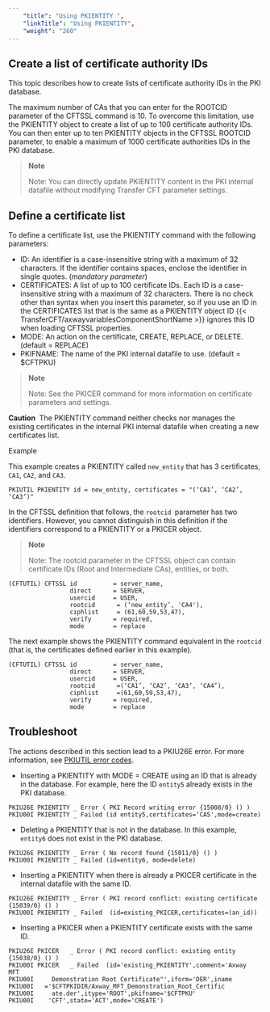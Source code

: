 ```yaml
---
    "title": "Using PKIENTITY ",
    "linkTitle": "Using PKIENTITY",
    "weight": "260"
---
```

Create a list of certificate authority IDs
------------------------------------------

This topic describes how to create lists of certificate authority IDs in the PKI database.

The maximum number of CAs that you can enter for the ROOTCID parameter of the CFTSSL command is 10. To overcome this limitation, use the PKIENTITY object to create a list of up to 100 certificate authority IDs. You can then enter up to ten PKIENTITY objects in the CFTSSL ROOTCID parameter, to enable a maximum of 1000 certificate authorities IDs in the PKI database.

> **Note**
>
> Note: You can directly update PKIENTITY content in the PKI internal datafile without modifying Transfer CFT parameter settings.

Define a certificate list
-------------------------

To define a certificate list, use the PKIENTITY command with the following parameters:

- ID: An identifier is a case-insensitive string with a maximum of 32 characters. If the identifier contains spaces, enclose the identifier in single quotes. (*mandatory* *parameter*)
- CERTIFICATES: A list of up to 100 certificate IDs. Each ID is a case-insensitive string with a maximum of 32 characters. There is no check other than syntax when you insert this parameter, so if you use an ID in the CERTIFICATES list that is the same as a PKIENTITY object ID {{< TransferCFT/axwayvariablesComponentShortName  >}} ignores this ID when loading CFTSSL properties.  
- MODE: An action on the certificate, CREATE, REPLACE, or DELETE. (default = REPLACE)
- PKIFNAME: The name of the PKI internal datafile to use. (default = $CFTPKU)

> **Note**
>
> Note: See the PKICER command for more information on certificate parameters and settings.

**Caution**  The PKIENTITY command neither checks nor manages the existing certificates in the internal PKI internal datafile when creating a new certificates list.

Example

This example creates a PKIENTITY called `new_entity` that has 3 certificates, `CA1`, `CA2`, and `CA3`.

```
PKIUTIL PKIENTITY id = new_entity, certificates = "(‘CA1’, ‘CA2’, ‘CA3’)"
```

In the CFTSSL definition that follows, the `rootcid `parameter has two identifiers. However, you cannot distinguish in this definition if the identifiers correspond to a PKIENTITY or a PKICER object.

> **Note**
>
> Note: The rootcid parameter in the CFTSSL object can contain certificate IDs (Root and Intermediate CAs), entities, or both.

```
(CFTUTIL) CFTSSL id          = server_name,
                 direct      = SERVER,
                 usercid     = USER,
                 rootcid      = (‘new_entity’, 'CA4'),
                 ciphlist     = (61,60,59,53,47),
                 verify      = required,
                 mode        = replace      
```

The next example shows the PKIENTITY command equivalent in the `rootcid `(that is, the certificates defined earlier in this example).

```
(CFTUTIL) CFTSSL id          = server_name,
                 direct      = SERVER,
                 usercid     = USER,
                 rootcid      =(‘CA1’, ‘CA2’, ‘CA3’, ‘CA4’),
                 ciphlist     =(61,60,59,53,47),
                 verify      = required,
                 mode        = replace      
```

Troubleshoot
------------

The actions described in this section lead to a PKIU26E error. For more information, see [PKIUTIL error codes](../../../../troubleshoot_intro/about_error_codes/pkiutil_error_codes).

- Inserting a PKIENTITY with MODE = CREATE using an ID that is already in the database. For example, here the ID `entity5` already exists in the PKI database.

```
PKIU26E PKIENTITY _ Error ( PKI Record writing error {15008/0} () )
PKIU00I PKIENTITY _ Failed (id entity5,certificates=‘CA5',mode=create)
```

- Deleting a PKIENTITY that is not in the database. In this example, `entity6` does not exist in the PKI database.

```
PKIU26E PKIENTITY _ Error ( No record found {15011/0} () )
PKIU00I PKIENTITY _ Failed (id=entity6, mode=delete)
```

- Inserting a PKIENTITY when there is already a PKICER certificate in the internal datafile with the same ID.

```
PKIU26E PKIENTITY _ Error ( PKI record conflict: existing certificate {15039/0} () )
PKIU00I PKIENTITY _ Failed  (id=existing_PKICER,certificates=(an_id))
```

- Inserting a PKICER when a PKIENTITY certificate exists with the same ID.

```
PKIU26E PKICER   _ Error ( PKI record conflict: existing entity {15038/0} () )
PKIU00I PKICER   _ Failed  (id='existing_PKIENTITY',comment='Axway MFT 
PKIU00I     Demonstration Root Certificate"',iform='DER',iname
PKIU00I   ='$CFTPKIDIR/Axway_MFT_Demonstration_Root_Certific
PKIU00I     ate.der',itype='ROOT',pkifname='$CFTPKU'
PKIU00I    'CFT',state='ACT',mode='CREATE')
```
